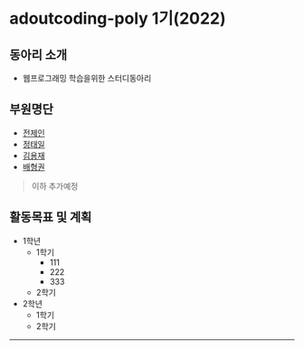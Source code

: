 # adoutcoding-poly 1기(2022)

## 동아리 소개
* 웹프로그래밍 학습을위한 스터디동아리

## 부원명단
* [전제인](https://github.com/realCCC, "전제인")
* [정태일](https://github.com/taeiljung, "정태일")
* [김용재](https://github.com/bernadette1008, "김용재")
* [배형권](https://github.com/smcmfmf, "배형권")
>이하 추가예정

## 활동목표 및 계획
* 1학년
	* 1학기
		- 111
		- 222
		- 333
	* 2학기 
* 2학년
	* 1학기
	* 2학기

***